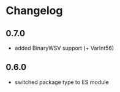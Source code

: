 ﻿# Changelog

## 0.7.0
- added BinaryWSV support (+ VarInt56)

## 0.6.0
- switched package type to ES module
